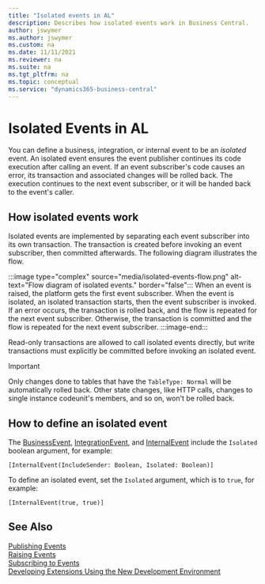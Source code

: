 ```yaml
---
title: "Isolated events in AL"
description: Describes how isolated events work in Business Central. 
author: jswymer
ms.author: jswymer
ms.custom: na
ms.date: 11/11/2021
ms.reviewer: na
ms.suite: na
ms.tgt_pltfrm: na
ms.topic: conceptual
ms.service: "dynamics365-business-central"
---
```


# Isolated Events in AL

You can define a business, integration, or internal event to be an *isolated* event. An isolated event ensures the event publisher continues its code execution after calling an event. If an event subscriber's code causes an error, its transaction and associated changes will be rolled back. The execution continues to the next event subscriber, or it will be handed back to the event's caller.

## How isolated events work

Isolated events are implemented by separating each event subscriber into its own transaction. The transaction is created before invoking an event subscriber, then committed afterwards. The following diagram illustrates the flow.

:::image type="complex" source="media/isolated-events-flow.png" alt-text="Flow diagram of isolated events." border="false":::
    When an event is raised, the platform gets the first event subscriber. When the event is isolated, an isolated transaction starts, then the event subscriber is invoked. If an error occurs, the transaction is rolled back, and the flow is repeated for the next event subscriber. Otherwise, the transaction is committed and the flow is repeated for the next event subscriber. 
:::image-end:::

Read-only transactions are allowed to call isolated events directly, but write transactions must explicitly be committed before invoking an isolated event.

> [!IMPORTANT]
> Only changes done to tables that have the `TableType: Normal` will be automatically rolled back. Other state changes, like HTTP calls, changes to single instance codeunit's members, and so on, won't be rolled back.

## How to define an isolated event

The [BusinessEvent](attributes/devenv-businessevent-attribute.md), [IntegrationEvent](attributes/devenv-integrationevent-attribute.md), and [InternalEvent](attributes/devenv-internalevent-attribute.md) include the `Isolated` boolean argument, for example:

```al
[InternalEvent(IncludeSender: Boolean, Isolated: Boolean)]
```

To define an isolated event, set the `Isolated` argument, which is to `true`, for example:

```al
[InternalEvent(true, true)]
```

## See Also

[Publishing Events](devenv-publishing-events.md)  
[Raising Events](devenv-raising-events.md)  
[Subscribing to Events](devenv-subscribing-to-events.md)  
[Developing Extensions Using the New Development Environment](devenv-dev-overview.md)  

